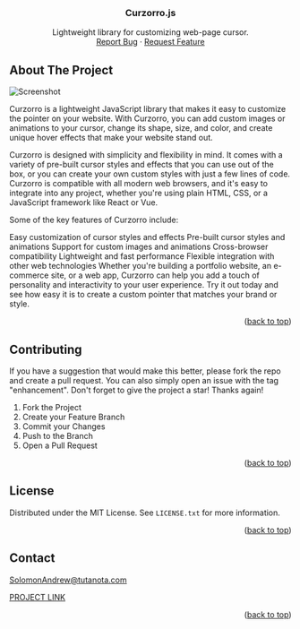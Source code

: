 <a name="readme-top"></a>



<br />
<div align="center">
    <!-- <a href="">
        <img src='https://github.com/HackHead/curzorro/blob/master/docs/logo.png' width="195" height="195">
    </a> -->
    <h3 align="center">
        Curzorro.js
    </h3>

  <p align="center">
    Lightweight library for customizing web-page cursor.
    <br />
    <a href="https://github.com/HackHead/curzorro/issues">Report Bug</a>
    ·
    <a href="https://github.com/HackHead/curzorro/issues">Request Feature</a>
  </p>
</div>

<!-- ABOUT THE PROJECT -->
## About The Project
![Screenshot](./docs/preview.gif)

Curzorro is a lightweight JavaScript library that makes it easy to customize the pointer on your website. With Curzorro, you can add custom images or animations to your cursor, change its shape, size, and color, and create unique hover effects that make your website stand out.

Curzorro is designed with simplicity and flexibility in mind. It comes with a variety of pre-built cursor styles and effects that you can use out of the box, or you can create your own custom styles with just a few lines of code. Curzorro is compatible with all modern web browsers, and it's easy to integrate into any project, whether you're using plain HTML, CSS, or a JavaScript framework like React or Vue.

Some of the key features of Curzorro include:

Easy customization of cursor styles and effects
Pre-built cursor styles and animations
Support for custom images and animations
Cross-browser compatibility
Lightweight and fast performance
Flexible integration with other web technologies
Whether you're building a portfolio website, an e-commerce site, or a web app, Curzorro can help you add a touch of personality and interactivity to your user experience. Try it out today and see how easy it is to create a custom pointer that matches your brand or style.


<p align="right">(<a href="#readme-top">back to top</a>)</p>


<!-- CONTRIBUTING -->
## Contributing

If you have a suggestion that would make this better, please fork the repo and create a pull request. You can also simply open an issue with the tag "enhancement".
Don't forget to give the project a star! Thanks again!

1. Fork the Project
2. Create your Feature Branch
3. Commit your Changes
4. Push to the Branch
5. Open a Pull Request

<p align="right">(<a href="#readme-top">back to top</a>)</p>



<!-- LICENSE -->
## License

Distributed under the MIT License. See `LICENSE.txt` for more information.

<p align="right">(<a href="#readme-top">back to top</a>)</p>



<!-- CONTACT -->
## Contact

SolomonAndrew@tutanota.com

[PROJECT LINK](https://github.com/HackHead/curzorro)

<p align="right">(<a href="#readme-top">back to top</a>)</p>


